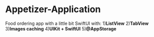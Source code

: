 # Appetizer-Application
Food ordering app with a little bit SwiftUI with: 1)**ListView** 2)**TabView** 3)**Images caching** 4)**UIKit + SwiftUI** 5)**@AppStorage**
